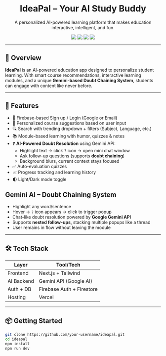 <h1 align="center"> IdeaPal – Your AI Study Buddy</h1>

<p align="center">
  A personalized AI-powered learning platform that makes education interactive, intelligent, and fun.
</p>

<p align="center">
  <img src="https://img.shields.io/badge/Next.js-v13-blue?style=flat-square" />
  <img src="https://img.shields.io/badge/Firebase-Auth%20%26%20DB-orange?style=flat-square" />
  <img src="https://img.shields.io/badge/Gemini-API-green?style=flat-square" />
  <img src="https://img.shields.io/badge/Deployed-Vercel-black?style=flat-square" />
</p>

---

## 🚀 Overview

**IdeaPal** is an AI-powered education app designed to personalize student learning. With smart course recommendations, interactive learning modules, and a unique **Gemini-based Doubt Chaining System**, students can engage with content like never before.

---

## 🧩 Features

- 🔐 Firebase-based Sign up / Login (Google or Email)
- 🎯 Personalized course suggestions based on user input
- 🔍 Search with trending dropdown + filters (Subject, Language, etc.)
- 📚 Module-based learning with humor, quizzes & notes
- ❓ **AI-Powered Doubt Resolution** using Gemini API:
  - Highlight text → click `?` icon → open mini chat window
  - Ask follow-up questions (supports **doubt chaining**)  
  - Background blurs, current context stays focused
- ✅ Auto-evaluation quizzes
- 📈 Progress tracking and learning history
- 🌓 Light/Dark mode toggle

##  Gemini AI – Doubt Chaining System

- Highlight any word/sentence
- Hover → `?` icon appears → click to trigger popup
- Chat-like doubt resolution powered by **Google Gemini API**
- Supports **nested follow-ups**, stacking multiple popups like a thread
- User remains in flow without leaving the module

---

## 🛠️ Tech Stack

| Layer       | Tool/Tech           |
|-------------|---------------------|
| Frontend    | Next.js + Tailwind  |
| AI Backend  | Gemini API (Google AI) |
| Auth + DB   | Firebase Auth + Firestore |
| Hosting     | Vercel              |

---

## 📦 Getting Started

```bash
git clone https://github.com/your-username/ideapal.git
cd ideapal
npm install
npm run dev
